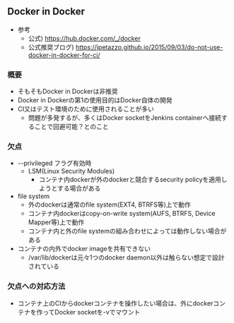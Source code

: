 ## Docker in Docker

* 参考
  * 公式) https://hub.docker.com/_/docker
  * 公式推奨ブログ) https://jpetazzo.github.io/2015/09/03/do-not-use-docker-in-docker-for-ci/

### 概要

* そもそもDocker in Dockerは非推奨
* Docker in Dockerの第1の使用目的はDocker自体の開発
* CI又はテスト環境のために使用されることが多い
  * 問題が多発するが、多くはDocker socketをJenkins containerへ接続することで回避可能？とのこと

### 欠点 

* --privileged フラグ有効時
  * LSM(Linux Security Modules)
    * コンテナ内dockerが外のdockerと競合するsecurity policyを適用しようとする場合がある
* file system
  * 外のdockerは通常のfile system(EXT4, BTRFS等)上で動作
  * コンテナ内dockerはcopy-on-write system(AUFS, BTRFS, Device Mapper等)上で動作
  * コンテナ内と外のfile systemの組み合わせによっては動作しない場合がある
* コンテナの内外でdocker imageを共有できない
  * /var/lib/dockerは元々1つのdocker daemon以外は触らない想定で設計されている

### 欠点への対応方法

* コンテナ上のCIからdockerコンテナを操作したい場合は、外にdockerコンテナを作ってDocker socketを-vでマウント
